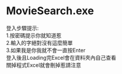 # MovieSearch.exe
登入步驟提示:  
1.按密碼提示你就知道惹  
2.輸入的字絕對沒有這麼簡單  
3.如果我是你我就不會一直按Enter  
登入後且Loading完Excel會在資料夾內自己查看  
關掉程式Excel就會刪掉惹請注意  
